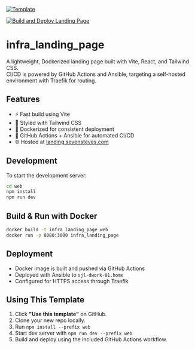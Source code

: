 [![Template](https://img.shields.io/badge/template-repository-blue)](https://github.com/sevensteves-com/infra_landing_page/generate)

[![Build and Deploy Landing Page](https://github.com/sevensteves-com/infra_landing_page/actions/workflows/deploy_landing_page.yml/badge.svg)](https://github.com/sevensteves-com/infra_landing_page/actions/workflows/deploy_landing_page.yml)

# infra_landing_page

A lightweight, Dockerized landing page built with Vite, React, and Tailwind CSS.  
CI/CD is powered by GitHub Actions and Ansible, targeting a self-hosted environment with Traefik for routing.

## Features

- ⚡ Fast build using Vite
- 🎨 Styled with Tailwind CSS
- 🐳 Dockerized for consistent deployment
- 🔁 GitHub Actions + Ansible for automated CI/CD
- 🌐 Hosted at [landing.sevensteves.com](https://landing.sevensteves.com)

## Development

To start the development server:

```bash
cd web
npm install
npm run dev
````

## Build & Run with Docker

```bash
docker build -t infra_landing_page web
docker run -p 8080:3000 infra_landing_page
```

## Deployment

* Docker image is built and pushed via GitHub Actions
* Deployed with Ansible to `sjl-dwork-01.home`
* Configured for HTTPS access through Traefik

## Using This Template

1. Click **"Use this template"** on GitHub.
2. Clone your new repo locally.
3. Run `npm install --prefix web`
4. Start dev server with `npm run dev --prefix web`
5. Build and deploy using the included GitHub Actions workflow.
